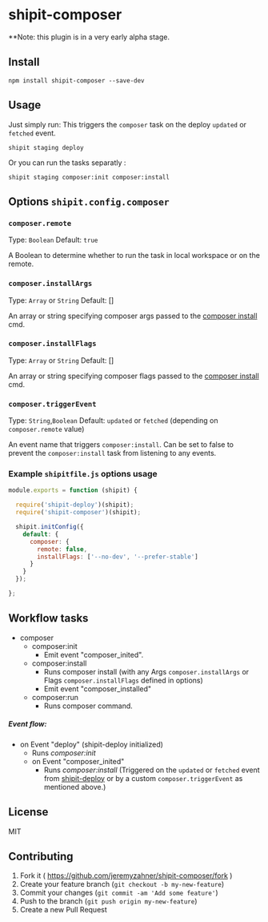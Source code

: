 # shipit-composer

**Note: this plugin is in a very early alpha stage.


## Install

```
npm install shipit-composer --save-dev
```


## Usage

Just simply run: This triggers the `composer` task on the deploy `updated` or `fetched` event.

```
shipit staging deploy

```

Or you can run the tasks separatly :

```
shipit staging composer:init composer:install

```

## Options `shipit.config.composer`

### `composer.remote`

Type: `Boolean`
Default: `true`

A Boolean to determine whether to run the task in local workspace or on the remote.

### `composer.installArgs`

Type: `Array` or `String`
Default: []

An array or string specifying composer args passed to the [composer install](https://getcomposer.org/doc/03-cli.md) cmd.

### `composer.installFlags`

Type: `Array` or `String`
Default: []

An array or string specifying composer flags passed to the [composer install](https://getcomposer.org/doc/03-cli.md) cmd.

### `composer.triggerEvent`

Type: `String`,`Boolean`
Default: `updated` or `fetched` (depending on `composer.remote` value)

An event name that triggers `composer:install`. Can be set to false to prevent the `composer:install` task from listening to any events.


### Example `shipitfile.js` options usage

```js
module.exports = function (shipit) {

  require('shipit-deploy')(shipit);
  require('shipit-composer')(shipit);

  shipit.initConfig({
    default: {
      composer: {
        remote: false,
        installFlags: ['--no-dev', '--prefer-stable']
      }
    }
  });

};
```

## Workflow tasks

- composer
  - composer:init
      - Emit event "composer_inited".
  - composer:install
    - Runs composer install (with any Args `composer.installArgs` or Flags `composer.installFlags` defined in options)
    - Emit event "composer_installed"
  - composer:run
      - Runs composer command.

##### Event flow:

- on Event "deploy" (shipit-deploy initialized)
  - Runs *composer:init*
  - on Event "composer_inited"
    - Runs *composer:install* (Triggered on the `updated` or `fetched` event from [shipit-deploy](https://github.com/shipitjs/shipit-deploy) or by a custom `composer.triggerEvent` as mentioned above.)

## License

MIT

## Contributing

1. Fork it ( https://github.com/jeremyzahner/shipit-composer/fork )
2. Create your feature branch (`git checkout -b my-new-feature`)
3. Commit your changes (`git commit -am 'Add some feature'`)
4. Push to the branch (`git push origin my-new-feature`)
5. Create a new Pull Request
